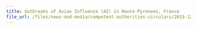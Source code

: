 ```yaml
---
title: Outbreaks of Avian Influenza (AI) in Haute-Pyrenees, France 
file_url: /files/news-and-media/competent-authorities-circulars/2015-12-28-CA.pdf
---
```

